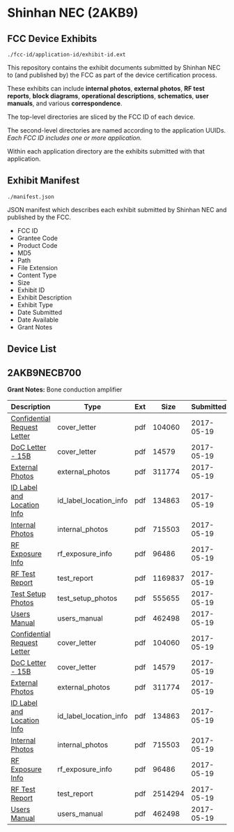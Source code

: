 # Shinhan NEC (2AKB9)
## FCC Device Exhibits

```
./fcc-id/application-id/exhibit-id.ext
```

This repository contains the exhibit documents submitted by Shinhan NEC to (and published by) the FCC as part of the device certification process.

These exhibits can include **internal photos**, **external photos**, **RF test reports**, **block diagrams**, **operational descriptions**, **schematics**, **user manuals**, and various **correspondence**.

The top-level directories are sliced by the FCC ID of each device.

The second-level directories are named according to the application UUIDs. *Each FCC ID includes one or more application.*

Within each application directory are the exhibits submitted with that application. 

## Exhibit Manifest

```
./manifest.json
```

JSON manifest which describes each exhibit submitted by Shinhan NEC and published by the FCC.

- FCC ID
- Grantee Code
- Product Code
- MD5
- Path
- File Extension
- Content Type
- Size
- Exhibit ID
- Exhibit Description
- Exhibit Type
- Date Submitted
- Date Available
- Grant Notes

## Device List
## 2AKB9NECB700
**Grant Notes:** Bone conduction amplifier

| Description | Type | Ext | Size | Submitted | Available |
| ----------- | ---- | --- | ---- | --------- | --------- |
| [Confidential Request Letter](2AKB9NECB700/42c47ee75f435c0aad4f506b0c4f1bb2/3398026.pdf) | cover_letter | pdf | 104060 | 2017-05-19 | 2017-05-19 |
| [DoC Letter - 15B](2AKB9NECB700/42c47ee75f435c0aad4f506b0c4f1bb2/3398027.pdf) | cover_letter | pdf | 14579 | 2017-05-19 | 2017-05-19 |
| [External Photos](2AKB9NECB700/42c47ee75f435c0aad4f506b0c4f1bb2/3398029.pdf) | external_photos | pdf | 311774 | 2017-05-19 | 2017-05-19 |
| [ID Label and Location Info](2AKB9NECB700/42c47ee75f435c0aad4f506b0c4f1bb2/3398043.pdf) | id_label_location_info | pdf | 134863 | 2017-05-19 | 2017-05-19 |
| [Internal Photos](2AKB9NECB700/42c47ee75f435c0aad4f506b0c4f1bb2/3398031.pdf) | internal_photos | pdf | 715503 | 2017-05-19 | 2017-05-19 |
| [RF Exposure Info](2AKB9NECB700/42c47ee75f435c0aad4f506b0c4f1bb2/3398034.pdf) | rf_exposure_info | pdf | 96486 | 2017-05-19 | 2017-05-19 |
| [RF Test Report](2AKB9NECB700/42c47ee75f435c0aad4f506b0c4f1bb2/3398049.pdf) | test_report | pdf | 1169837 | 2017-05-19 | 2017-05-19 |
| [Test Setup Photos](2AKB9NECB700/42c47ee75f435c0aad4f506b0c4f1bb2/3398050.pdf) | test_setup_photos | pdf | 555655 | 2017-05-19 | 2017-05-19 |
| [Users Manual](2AKB9NECB700/42c47ee75f435c0aad4f506b0c4f1bb2/3398051.pdf) | users_manual | pdf | 462498 | 2017-05-19 | 2017-05-19 |
| [Confidential Request Letter](2AKB9NECB700/87789288961414481b7c06a4989ba24f/3398026.pdf) | cover_letter | pdf | 104060 | 2017-05-19 | 2017-05-19 |
| [DoC Letter - 15B](2AKB9NECB700/87789288961414481b7c06a4989ba24f/3398027.pdf) | cover_letter | pdf | 14579 | 2017-05-19 | 2017-05-19 |
| [External Photos](2AKB9NECB700/87789288961414481b7c06a4989ba24f/3398029.pdf) | external_photos | pdf | 311774 | 2017-05-19 | 2017-05-19 |
| [ID Label and Location Info](2AKB9NECB700/87789288961414481b7c06a4989ba24f/3398043.pdf) | id_label_location_info | pdf | 134863 | 2017-05-19 | 2017-05-19 |
| [Internal Photos](2AKB9NECB700/87789288961414481b7c06a4989ba24f/3398031.pdf) | internal_photos | pdf | 715503 | 2017-05-19 | 2017-05-19 |
| [RF Exposure Info](2AKB9NECB700/87789288961414481b7c06a4989ba24f/3398034.pdf) | rf_exposure_info | pdf | 96486 | 2017-05-19 | 2017-05-19 |
| [RF Test Report](2AKB9NECB700/87789288961414481b7c06a4989ba24f/3398036.pdf) | test_report | pdf | 2514294 | 2017-05-19 | 2017-05-19 |
| [Users Manual](2AKB9NECB700/87789288961414481b7c06a4989ba24f/3398051.pdf) | users_manual | pdf | 462498 | 2017-05-19 | 2017-05-19 |
